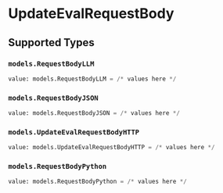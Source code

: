 # UpdateEvalRequestBody


## Supported Types

### `models.RequestBodyLLM`

```python
value: models.RequestBodyLLM = /* values here */
```

### `models.RequestBodyJSON`

```python
value: models.RequestBodyJSON = /* values here */
```

### `models.UpdateEvalRequestBodyHTTP`

```python
value: models.UpdateEvalRequestBodyHTTP = /* values here */
```

### `models.RequestBodyPython`

```python
value: models.RequestBodyPython = /* values here */
```

